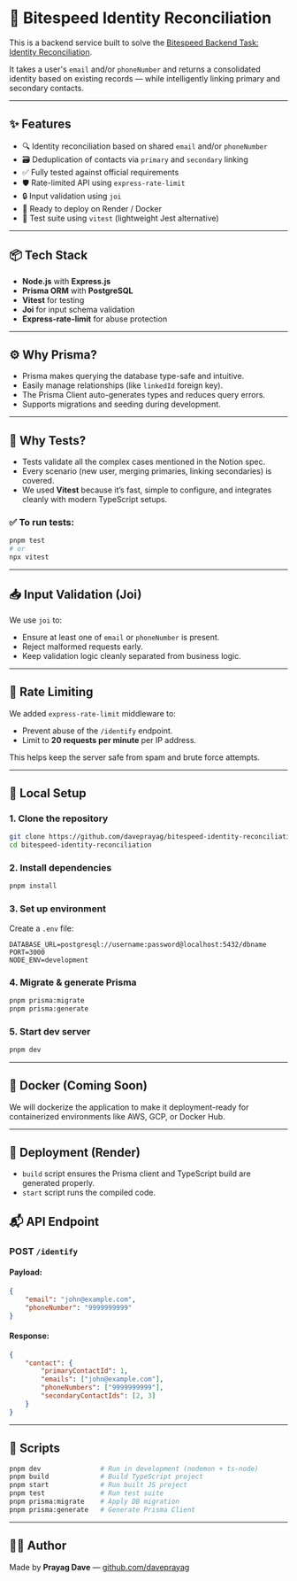 # 🔗 Bitespeed Identity Reconciliation

This is a backend service built to solve the [Bitespeed Backend Task: Identity Reconciliation](https://bitespeed.notion.site/Bitespeed-Backend-Task-Identity-Reconciliation-1fb21bb2a930802eb896d4409460375c).

It takes a user's `email` and/or `phoneNumber` and returns a consolidated identity based on existing records — while intelligently linking primary and secondary contacts.

---

## ✨ Features

-   🔍 Identity reconciliation based on shared `email` and/or `phoneNumber`
-   🗃️ Deduplication of contacts via `primary` and `secondary` linking
-   ✅ Fully tested against official requirements
-   🛡️ Rate-limited API using `express-rate-limit`
-   🔒 Input validation using `joi`
-   🚀 Ready to deploy on Render / Docker
-   🧪 Test suite using `vitest` (lightweight Jest alternative)

---

## 📦 Tech Stack

-   **Node.js** with **Express.js**
-   **Prisma ORM** with **PostgreSQL**
-   **Vitest** for testing
-   **Joi** for input schema validation
-   **Express-rate-limit** for abuse protection

---

## ⚙️ Why Prisma?

-   Prisma makes querying the database type-safe and intuitive.
-   Easily manage relationships (like `linkedId` foreign key).
-   The Prisma Client auto-generates types and reduces query errors.
-   Supports migrations and seeding during development.

---

## 🧪 Why Tests?

-   Tests validate all the complex cases mentioned in the Notion spec.
-   Every scenario (new user, merging primaries, linking secondaries) is covered.
-   We used **Vitest** because it’s fast, simple to configure, and integrates cleanly with modern TypeScript setups.

### ✅ To run tests:

```bash
pnpm test
# or
npx vitest
```

---

## 📥 Input Validation (Joi)

We use `joi` to:

-   Ensure at least one of `email` or `phoneNumber` is present.
-   Reject malformed requests early.
-   Keep validation logic cleanly separated from business logic.

---

## 🚨 Rate Limiting

We added `express-rate-limit` middleware to:

-   Prevent abuse of the `/identify` endpoint.
-   Limit to **20 requests per minute** per IP address.

This helps keep the server safe from spam and brute force attempts.

---

## 🔧 Local Setup

### 1. Clone the repository

```bash
git clone https://github.com/daveprayag/bitespeed-identity-reconciliation.git
cd bitespeed-identity-reconciliation
```

### 2. Install dependencies

```bash
pnpm install
```

### 3. Set up environment

Create a `.env` file:

```
DATABASE_URL=postgresql://username:password@localhost:5432/dbname
PORT=3000
NODE_ENV=development
```

### 4. Migrate & generate Prisma

```bash
pnpm prisma:migrate
pnpm prisma:generate
```

### 5. Start dev server

```bash
pnpm dev
```

---

## 🐳 Docker (Coming Soon)

We will dockerize the application to make it deployment-ready for containerized environments like AWS, GCP, or Docker Hub.

---

## 🚀 Deployment (Render)

-   `build` script ensures the Prisma client and TypeScript build are generated properly.
-   `start` script runs the compiled code.

## 📬 API Endpoint

### POST `/identify`

#### Payload:

```json
{
    "email": "john@example.com",
    "phoneNumber": "9999999999"
}
```

#### Response:

```json
{
    "contact": {
        "primaryContactId": 1,
        "emails": ["john@example.com"],
        "phoneNumbers": ["9999999999"],
        "secondaryContactIds": [2, 3]
    }
}
```

---

## 🧹 Scripts

```bash
pnpm dev               # Run in development (nodemon + ts-node)
pnpm build             # Build TypeScript project
pnpm start             # Run built JS project
pnpm test              # Run test suite
pnpm prisma:migrate    # Apply DB migration
pnpm prisma:generate   # Generate Prisma Client
```

---

## 👨‍💻 Author

Made by **Prayag Dave** — [github.com/daveprayag](https://github.com/daveprayag)
